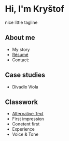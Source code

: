# Hi, I'm Kryštof

nice little tagline

## About me

- My story
- [Résumé](04-experience/index.md)
- Contact:

## Case studies

- Divadlo Viola

## Classwork

- [Alternative Text](01-alternative-text/index.md)
- First impression
- Conetent first
- Experience
- Voice & Tone
